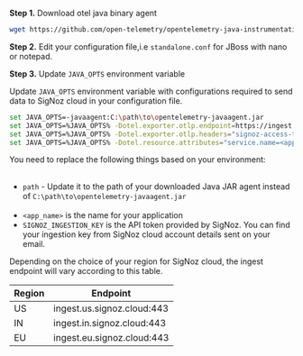  
**Step 1.** Download otel java binary agent

```bash
wget https://github.com/open-telemetry/opentelemetry-java-instrumentation/releases/latest/download/opentelemetry-javaagent.jar
```

**Step 2.** Edit your configuration file,i.e `standalone.conf` for JBoss with nano or notepad.
    
**Step 3.** Update `JAVA_OPTS` environment variable

Update `JAVA_OPTS` environment variable with configurations required to send data to SigNoz cloud in your configuration file.

```bash
set JAVA_OPTS=-javaagent:C:\path\to\opentelemetry-javaagent.jar
set JAVA_OPTS=%JAVA_OPTS% -Dotel.exporter.otlp.endpoint=https://ingest.{region}.signoz.cloud:443
set JAVA_OPTS=%JAVA_OPTS% -Dotel.exporter.otlp.headers="signoz-access-token=SIGNOZ_INGESTION_KEY"
set JAVA_OPTS=%JAVA_OPTS% -Dotel.resource.attributes="service.name=<app_name>"
```
You need to replace the following things based on your environment:<br></br>

- `path` - Update it to the path of your downloaded Java JAR agent instead of `C:\path\to\opentelemetry-javaagent.jar`<br></br>
- `<app_name>` is the name for your application
- `SIGNOZ_INGESTION_KEY` is the API token provided by SigNoz. You can find your ingestion key from SigNoz cloud account details sent on your email.

Depending on the choice of your region for SigNoz cloud, the ingest endpoint will vary according to this table.

| Region | Endpoint |
| --- | --- |
| US |	ingest.us.signoz.cloud:443 |
| IN |	ingest.in.signoz.cloud:443 |
| EU | ingest.eu.signoz.cloud:443 |
